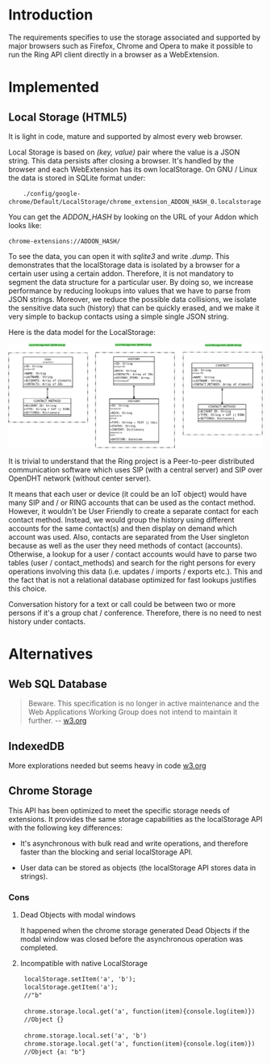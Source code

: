 # Introduction

The requirements specifies to use the storage associated and supported by major browsers such as Firefox, Chrome and Opera to make it possible to run the Ring API client directly in a browser as a WebExtension.

# Implemented

## Local Storage (HTML5)

It is light in code, mature and supported by almost every web browser.

Local Storage is based on *(key, value)* pair where the value is a JSON string. This data persists after closing a browser. It's handled by the browser and each WebExtension has its own localStorage. On GNU / Linux the data is stored in SQLite format under:

        ./config/google-chrome/Default/LocalStorage/chrome_extension_ADDON_HASH_0.localstorage

You can get the *ADDON_HASH* by looking on the URL of your Addon which looks like:

    chrome-extensions://ADDON_HASH/

To see the data, you can open it with *sqlite3* and write *.dump*. This demonstrates that the localStorage data is isolated by a browser for a certain user using a certain addon. Therefore, it is not mandatory to segment the data structure for a particular user. By doing so, we increase performance by reducing lookups into values that we have to parse from JSON strings. Moreover, we reduce the possible data collisions, we isolate the sensitive data such (history) that can be quickly erased, and we make it very simple to backup contacts using a simple single JSON string.

Here is the data model for the LocalStorage:

![LocalStorage Diagram](../../diagrams/localStorage.png)

It is trivial to understand that the Ring project is a Peer-to-peer distributed communication software which uses SIP (with a central server) and SIP over OpenDHT network (without center server).

It means that each user or device (it could be an IoT object) would have many SIP and / or RING accounts that can be used as the contact method. However, it wouldn't be User Friendly to create a separate contact for each contact method. Instead, we would group the history using different accounts for the same contact(s) and then display on demand which account was used. Also, contacts are separated from the User singleton because as well as the user they need methods of contact (accounts). Otherwise, a lookup for a user / contact accounts would have to parse two tables (user / contact_methods) and search for the right persons for every operations involving this data (i.e. updates / imports / exports etc.). This and the fact that is not a relational database optimized for fast lookups justifies this choice.

Conversation history for a text or call could be between two or more persons if it's a group chat / conference. Therefore, there is no need to nest history under contacts.

# Alternatives

## Web SQL Database

> Beware. This specification is no longer in active maintenance and the Web Applications Working Group does not intend to maintain it further. -- [w3.org](https://dev.w3.org/html5/webdatabase/)

## IndexedDB

More explorations needed but seems heavy in code [w3.org](https://www.w3.org/TR/IndexedDB/)

## Chrome Storage

This API has been optimized to meet the specific storage needs of extensions. It provides the same storage capabilities as the localStorage API with the following key differences:

* It's asynchronous with bulk read and write operations, and therefore faster than the blocking and serial localStorage API.

* User data can be stored as objects (the localStorage API stores data in strings).

### Cons

1. Dead Objects with modal windows

    It happened when the chrome storage generated Dead Objects if the modal window was closed before the asynchronous operation was completed.

2. Incompatible with native LocalStorage

        localStorage.setItem('a', 'b');
        localStorage.getItem('a');
        //"b"

        chrome.storage.local.get('a', function(item){console.log(item)})
        //Object {}

        chrome.storage.local.set('a', 'b')
        chrome.storage.local.get('a', function(item){console.log(item)})
        //Object {a: "b"}
